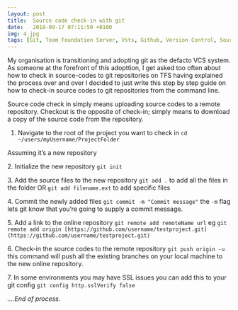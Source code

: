 ```yaml
---
layout: post
title:  Source code check-in with git
date:   2018-09-17 07:11:50 +0100
img: 4.jpg
tags: [Git, Team Foundation Server, Vsts, Github, Version Control, Source code]
---
```


My organisation is transitioning and adopting git as the defacto VCS system. As someone at the forefront of this adopttion, I get asked too often about how to check in source-codes to git repositories on TFS having explained the process over and over I decided to just write this step by step guide on how to check-in source codes to git repositories from the command line.

Source code check in simply means uploading source codes to a remote repository. Checkout is the opposite of check-in; simply means to download a copy of the source code from the repository.

1.  Navigate to the root of the project you want to check in `cd ~/users/myUsername/ProjectFolder`

Assuming it’s a new repository

2\. Initialize the new repository `git init`

3\. Add the source files to the new repository `git add .` to add all the files in the folder OR `git add filename.ext` to add specific files

4\. Commit the newly added files `git commit -m "Commit message"` the `-m` flag lets git know that you’re going to supply a commit message.

5\. Add a link to the online repository `git remote add remoteName url` eg `git remote add origin [https://github.com/username/testproject.git](https://github.com/username/testproject.git)`

6\. Check-in the source codes to the remote repository `git push origin -u` this command will push all the existing branches on your local machine to the new online repository.

7\. In some environments you may have SSL issues you can add this to your git config `git config http.sslVerify false`

_….End of process._